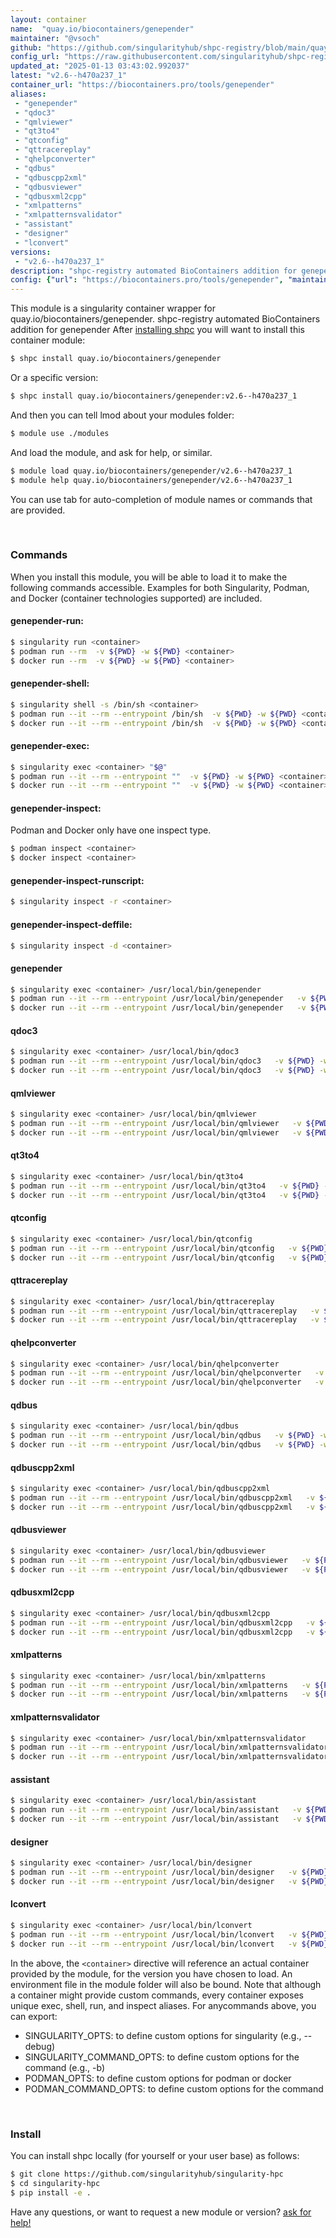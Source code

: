 ```yaml
---
layout: container
name:  "quay.io/biocontainers/genepender"
maintainer: "@vsoch"
github: "https://github.com/singularityhub/shpc-registry/blob/main/quay.io/biocontainers/genepender/container.yaml"
config_url: "https://raw.githubusercontent.com/singularityhub/shpc-registry/main/quay.io/biocontainers/genepender/container.yaml"
updated_at: "2025-01-13 03:43:02.992037"
latest: "v2.6--h470a237_1"
container_url: "https://biocontainers.pro/tools/genepender"
aliases:
 - "genepender"
 - "qdoc3"
 - "qmlviewer"
 - "qt3to4"
 - "qtconfig"
 - "qttracereplay"
 - "qhelpconverter"
 - "qdbus"
 - "qdbuscpp2xml"
 - "qdbusviewer"
 - "qdbusxml2cpp"
 - "xmlpatterns"
 - "xmlpatternsvalidator"
 - "assistant"
 - "designer"
 - "lconvert"
versions:
 - "v2.6--h470a237_1"
description: "shpc-registry automated BioContainers addition for genepender"
config: {"url": "https://biocontainers.pro/tools/genepender", "maintainer": "@vsoch", "description": "shpc-registry automated BioContainers addition for genepender", "latest": {"v2.6--h470a237_1": "sha256:638b717069cb8f1914f4462b76a1a9b6843e8a6c3bf53fa4e7aab507f1740a1f"}, "tags": {"v2.6--h470a237_1": "sha256:638b717069cb8f1914f4462b76a1a9b6843e8a6c3bf53fa4e7aab507f1740a1f"}, "docker": "quay.io/biocontainers/genepender", "aliases": {"genepender": "/usr/local/bin/genepender", "qdoc3": "/usr/local/bin/qdoc3", "qmlviewer": "/usr/local/bin/qmlviewer", "qt3to4": "/usr/local/bin/qt3to4", "qtconfig": "/usr/local/bin/qtconfig", "qttracereplay": "/usr/local/bin/qttracereplay", "qhelpconverter": "/usr/local/bin/qhelpconverter", "qdbus": "/usr/local/bin/qdbus", "qdbuscpp2xml": "/usr/local/bin/qdbuscpp2xml", "qdbusviewer": "/usr/local/bin/qdbusviewer", "qdbusxml2cpp": "/usr/local/bin/qdbusxml2cpp", "xmlpatterns": "/usr/local/bin/xmlpatterns", "xmlpatternsvalidator": "/usr/local/bin/xmlpatternsvalidator", "assistant": "/usr/local/bin/assistant", "designer": "/usr/local/bin/designer", "lconvert": "/usr/local/bin/lconvert"}}
---
```


This module is a singularity container wrapper for quay.io/biocontainers/genepender.
shpc-registry automated BioContainers addition for genepender
After [installing shpc](#install) you will want to install this container module:


```bash
$ shpc install quay.io/biocontainers/genepender
```

Or a specific version:

```bash
$ shpc install quay.io/biocontainers/genepender:v2.6--h470a237_1
```

And then you can tell lmod about your modules folder:

```bash
$ module use ./modules
```

And load the module, and ask for help, or similar.

```bash
$ module load quay.io/biocontainers/genepender/v2.6--h470a237_1
$ module help quay.io/biocontainers/genepender/v2.6--h470a237_1
```

You can use tab for auto-completion of module names or commands that are provided.

<br>

### Commands

When you install this module, you will be able to load it to make the following commands accessible.
Examples for both Singularity, Podman, and Docker (container technologies supported) are included.

#### genepender-run:

```bash
$ singularity run <container>
$ podman run --rm  -v ${PWD} -w ${PWD} <container>
$ docker run --rm  -v ${PWD} -w ${PWD} <container>
```

#### genepender-shell:

```bash
$ singularity shell -s /bin/sh <container>
$ podman run --it --rm --entrypoint /bin/sh  -v ${PWD} -w ${PWD} <container>
$ docker run --it --rm --entrypoint /bin/sh  -v ${PWD} -w ${PWD} <container>
```

#### genepender-exec:

```bash
$ singularity exec <container> "$@"
$ podman run --it --rm --entrypoint ""  -v ${PWD} -w ${PWD} <container> "$@"
$ docker run --it --rm --entrypoint ""  -v ${PWD} -w ${PWD} <container> "$@"
```

#### genepender-inspect:

Podman and Docker only have one inspect type.

```bash
$ podman inspect <container>
$ docker inspect <container>
```

#### genepender-inspect-runscript:

```bash
$ singularity inspect -r <container>
```

#### genepender-inspect-deffile:

```bash
$ singularity inspect -d <container>
```


#### genepender

```bash
$ singularity exec <container> /usr/local/bin/genepender
$ podman run --it --rm --entrypoint /usr/local/bin/genepender   -v ${PWD} -w ${PWD} <container> -c " $@"
$ docker run --it --rm --entrypoint /usr/local/bin/genepender   -v ${PWD} -w ${PWD} <container> -c " $@"
```


#### qdoc3

```bash
$ singularity exec <container> /usr/local/bin/qdoc3
$ podman run --it --rm --entrypoint /usr/local/bin/qdoc3   -v ${PWD} -w ${PWD} <container> -c " $@"
$ docker run --it --rm --entrypoint /usr/local/bin/qdoc3   -v ${PWD} -w ${PWD} <container> -c " $@"
```


#### qmlviewer

```bash
$ singularity exec <container> /usr/local/bin/qmlviewer
$ podman run --it --rm --entrypoint /usr/local/bin/qmlviewer   -v ${PWD} -w ${PWD} <container> -c " $@"
$ docker run --it --rm --entrypoint /usr/local/bin/qmlviewer   -v ${PWD} -w ${PWD} <container> -c " $@"
```


#### qt3to4

```bash
$ singularity exec <container> /usr/local/bin/qt3to4
$ podman run --it --rm --entrypoint /usr/local/bin/qt3to4   -v ${PWD} -w ${PWD} <container> -c " $@"
$ docker run --it --rm --entrypoint /usr/local/bin/qt3to4   -v ${PWD} -w ${PWD} <container> -c " $@"
```


#### qtconfig

```bash
$ singularity exec <container> /usr/local/bin/qtconfig
$ podman run --it --rm --entrypoint /usr/local/bin/qtconfig   -v ${PWD} -w ${PWD} <container> -c " $@"
$ docker run --it --rm --entrypoint /usr/local/bin/qtconfig   -v ${PWD} -w ${PWD} <container> -c " $@"
```


#### qttracereplay

```bash
$ singularity exec <container> /usr/local/bin/qttracereplay
$ podman run --it --rm --entrypoint /usr/local/bin/qttracereplay   -v ${PWD} -w ${PWD} <container> -c " $@"
$ docker run --it --rm --entrypoint /usr/local/bin/qttracereplay   -v ${PWD} -w ${PWD} <container> -c " $@"
```


#### qhelpconverter

```bash
$ singularity exec <container> /usr/local/bin/qhelpconverter
$ podman run --it --rm --entrypoint /usr/local/bin/qhelpconverter   -v ${PWD} -w ${PWD} <container> -c " $@"
$ docker run --it --rm --entrypoint /usr/local/bin/qhelpconverter   -v ${PWD} -w ${PWD} <container> -c " $@"
```


#### qdbus

```bash
$ singularity exec <container> /usr/local/bin/qdbus
$ podman run --it --rm --entrypoint /usr/local/bin/qdbus   -v ${PWD} -w ${PWD} <container> -c " $@"
$ docker run --it --rm --entrypoint /usr/local/bin/qdbus   -v ${PWD} -w ${PWD} <container> -c " $@"
```


#### qdbuscpp2xml

```bash
$ singularity exec <container> /usr/local/bin/qdbuscpp2xml
$ podman run --it --rm --entrypoint /usr/local/bin/qdbuscpp2xml   -v ${PWD} -w ${PWD} <container> -c " $@"
$ docker run --it --rm --entrypoint /usr/local/bin/qdbuscpp2xml   -v ${PWD} -w ${PWD} <container> -c " $@"
```


#### qdbusviewer

```bash
$ singularity exec <container> /usr/local/bin/qdbusviewer
$ podman run --it --rm --entrypoint /usr/local/bin/qdbusviewer   -v ${PWD} -w ${PWD} <container> -c " $@"
$ docker run --it --rm --entrypoint /usr/local/bin/qdbusviewer   -v ${PWD} -w ${PWD} <container> -c " $@"
```


#### qdbusxml2cpp

```bash
$ singularity exec <container> /usr/local/bin/qdbusxml2cpp
$ podman run --it --rm --entrypoint /usr/local/bin/qdbusxml2cpp   -v ${PWD} -w ${PWD} <container> -c " $@"
$ docker run --it --rm --entrypoint /usr/local/bin/qdbusxml2cpp   -v ${PWD} -w ${PWD} <container> -c " $@"
```


#### xmlpatterns

```bash
$ singularity exec <container> /usr/local/bin/xmlpatterns
$ podman run --it --rm --entrypoint /usr/local/bin/xmlpatterns   -v ${PWD} -w ${PWD} <container> -c " $@"
$ docker run --it --rm --entrypoint /usr/local/bin/xmlpatterns   -v ${PWD} -w ${PWD} <container> -c " $@"
```


#### xmlpatternsvalidator

```bash
$ singularity exec <container> /usr/local/bin/xmlpatternsvalidator
$ podman run --it --rm --entrypoint /usr/local/bin/xmlpatternsvalidator   -v ${PWD} -w ${PWD} <container> -c " $@"
$ docker run --it --rm --entrypoint /usr/local/bin/xmlpatternsvalidator   -v ${PWD} -w ${PWD} <container> -c " $@"
```


#### assistant

```bash
$ singularity exec <container> /usr/local/bin/assistant
$ podman run --it --rm --entrypoint /usr/local/bin/assistant   -v ${PWD} -w ${PWD} <container> -c " $@"
$ docker run --it --rm --entrypoint /usr/local/bin/assistant   -v ${PWD} -w ${PWD} <container> -c " $@"
```


#### designer

```bash
$ singularity exec <container> /usr/local/bin/designer
$ podman run --it --rm --entrypoint /usr/local/bin/designer   -v ${PWD} -w ${PWD} <container> -c " $@"
$ docker run --it --rm --entrypoint /usr/local/bin/designer   -v ${PWD} -w ${PWD} <container> -c " $@"
```


#### lconvert

```bash
$ singularity exec <container> /usr/local/bin/lconvert
$ podman run --it --rm --entrypoint /usr/local/bin/lconvert   -v ${PWD} -w ${PWD} <container> -c " $@"
$ docker run --it --rm --entrypoint /usr/local/bin/lconvert   -v ${PWD} -w ${PWD} <container> -c " $@"
```



In the above, the `<container>` directive will reference an actual container provided
by the module, for the version you have chosen to load. An environment file in the
module folder will also be bound. Note that although a container
might provide custom commands, every container exposes unique exec, shell, run, and
inspect aliases. For anycommands above, you can export:

 - SINGULARITY_OPTS: to define custom options for singularity (e.g., --debug)
 - SINGULARITY_COMMAND_OPTS: to define custom options for the command (e.g., -b)
 - PODMAN_OPTS: to define custom options for podman or docker
 - PODMAN_COMMAND_OPTS: to define custom options for the command

<br>

### Install

You can install shpc locally (for yourself or your user base) as follows:

```bash
$ git clone https://github.com/singularityhub/singularity-hpc
$ cd singularity-hpc
$ pip install -e .
```

Have any questions, or want to request a new module or version? [ask for help!](https://github.com/singularityhub/singularity-hpc/issues)